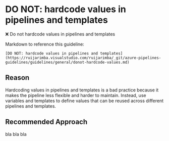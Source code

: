 # DO NOT: hardcode values in pipelines and templates

❌ Do not hardcode values in pipelines and templates

Markdown to reference this guideline:

```plaintext
[DO NOT: hardcode values in pipelines and templates](https://ruijarimba.visualstudio.com/ruijarimba/_git/azure-pipelines-guidelines/guidelines/general/donot-hardcode-values.md)
```

## Reason

Hardcoding values in pipelines and templates is a bad practice because it makes the pipeline less flexible and harder to maintain. Instead, use variables and templates to define values that can be reused across different pipelines and templates.

## Recommended Approach

bla bla bla